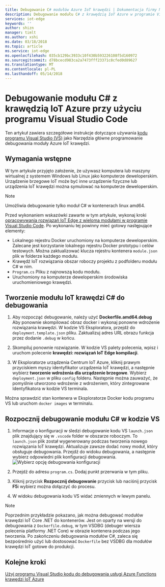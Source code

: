 ```yaml
---
title: Debugowanie C# modułów Azure IoT krawędzi | Dokumentacja firmy Microsoft
description: Debugowanie modułu C# z krawędzią IoT Azure w programie Visual Studio Code przy użyciu programu Visual Studio Code.
services: iot-edge
keywords: ''
author: shizn
manager: timlt
ms.author: xshi
ms.date: 03/18/2018
ms.topic: article
ms.service: iot-edge
ms.openlocfilehash: 035cb129bc3933c10f430b593226108f5d160972
ms.sourcegitcommit: d78bcecd983ca2a7473fff23371c8cfed0d89627
ms.translationtype: MT
ms.contentlocale: pl-PL
ms.lasthandoff: 05/14/2018
---
```

# <a name="use-visual-studio-code-to-debug-a-c-module-with-azure-iot-edge"></a>Debugowanie modułu C# z krawędzią IoT Azure przy użyciu programu Visual Studio Code
Ten artykuł zawiera szczegółowe instrukcje dotyczące używania [kodu programu Visual Studio (VS)](https://code.visualstudio.com/) jako Narzędzia główne programowanie debugowania moduły Azure IoT krawędzi.

## <a name="prerequisites"></a>Wymagania wstępne
W tym artykule przyjęto założenie, że używasz komputera lub maszyny wirtualnej z systemem Windows lub Linux jako komputerze deweloperskim. Urządzenie brzegowe IoT może być inne urządzenie fizyczne lub urządzenia IoT krawędzi można symulować na komputerze deweloperskim.

> [!NOTE]
> Umożliwia debugowanie tylko moduł C# w kontenerach linux amd64.

Przed wykonaniem wskazówki zawarte w tym artykule, wykonaj kroki [opracowywania rozwiązań IoT Edge z wieloma modułami w programie Visual Studio Code](tutorial-multiple-modules-in-vscode.md). Po wykonaniu tej powinny mieć gotowy następujące elementy:
- Lokalnego rejestru Docker uruchomiony na komputerze deweloperskim. Zalecane jest korzystanie lokalnego rejestru Docker prototypu i celów testowych. Można zaktualizować klucza rejestru kontenera `module.json` plik w folderze każdego modułu.
- Krawędź IoT rozwiązania obszar roboczy projektu z podfolderu modułu C# w nim.
- `Program.cs` Pliku z najnowszą kodu modułu.
- Uruchomiony na komputerze deweloperskim środowiska uruchomieniowego krawędzi.

## <a name="build-your-iot-edge-c-module-for-debugging"></a>Tworzenie modułu IoT krawędzi C# do debugowania
1. Aby rozpocząć debugowanie, należy użyć **Dockerfile.amd64.debug** Aby ponownie skompilować obraz docker i wykonaj ponowne wdrożenie rozwiązania krawędzi. W kodzie VS Eksploratora, przejdź do `deployment.template.json` pliku. Zaktualizuj adres URL obrazu funkcja przez dodanie `.debug` w końcu.

2. Skompiluj ponownie rozwiązanie. W kodzie VS palety polecenia, wpisz i uruchom polecenie **krawędzi: rozwiązań IoT Edge kompilacji**.

3. W Eksploratorze urządzenia Centrum IoT Azure, kliknij prawym przyciskiem myszy identyfikator urządzenia IoT krawędzi, a następnie wybierz **tworzenie wdrożenia dla urządzenie brzegowe**. Wybierz `deployment.json` w pliku `config` folderu. Następnie można zauważyć, że pomyślnie utworzono wdrożenie z wdrożeniem, który zintegrowane Identyfikatora w kodzie VS terminala.

Można sprawdzić stan kontenera w Eksploratorze Docker kodu programu VS lub uruchom `docker images` w terminalu.

## <a name="start-debugging-c-module-in-vs-code"></a>Rozpocznij debugowanie modułu C# w kodzie VS
1. Informacje o konfiguracji w śledzi debugowanie kodu VS `launch.json` plik znajdujący się w `.vscode` folder w obszarze roboczym. To `launch.json` plik został wygenerowany podczas tworzenia nowego rozwiązania IoT krawędzi. Aktualizuje zawsze dodać nowy moduł, który obsługuje debugowania. Przejdź do widoku debugowania, a następnie wybierz odpowiedni plik konfiguracji debugowania.
    ![Wybierz opcję debugowania konfiguracji](./media/how-to-debug-csharp-function/select-debug-configuration.jpg)

2. Przejdź do adresu `program.cs`. Dodaj punkt przerwania w tym pliku.

3. Kliknij przycisk **Rozpocznij debugowanie** przycisk lub naciśnij przycisk **F5**i wybierz można dołączyć do procesu.

4. W widoku debugowania kodu VS widać zmiennych w lewym panelu. 

> [!NOTE]
> Poprzednim przykładzie pokazano, jak można debugować modułów krawędzi IoT Core .NET do kontenerów. Jest on oparty na wersji do debugowania z `Dockerfile.debug`, w tym VSDBG (debuger wiersza polecenia platformy .NET Core) w obrazie kontenera podczas jego tworzenia. Po zakończeniu debugowania modułów C#, zaleca się bezpośrednio użyć lub dostosować `Dockerfile` bez VSDBG dla modułów krawędzi IoT gotowe do produkcji.

## <a name="next-steps"></a>Kolejne kroki

[Użyj programu Visual Studio kodu do debugowania usługi Azure Functions krawędzi IoT Azure](how-to-vscode-debug-azure-function.md)

